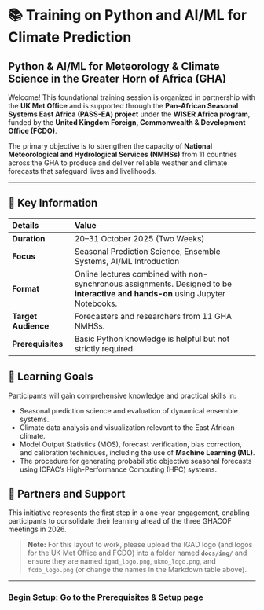 # 📚 Training on Python and AI/ML for Climate Prediction

## Python & AI/ML for Meteorology & Climate Science in the Greater Horn of Africa (GHA)

Welcome! This foundational training session is organized in partnership with the **UK Met Office** and is supported through the **Pan-African Seasonal Systems East Africa (PASS-EA) project** under the **WISER Africa program**, funded by the **United Kingdom Foreign, Commonwealth & Development Office (FCDO)**.

The primary objective is to strengthen the capacity of **National Meteorological and Hydrological Services (NMHSs)** from 11 countries across the GHA to produce and deliver reliable weather and climate forecasts that safeguard lives and livelihoods.

---

## 📅 Key Information

| Details | Value |
| :--- | :--- |
| **Duration** | 20–31 October 2025 (Two Weeks) |
| **Focus** | Seasonal Prediction Science, Ensemble Systems, AI/ML Introduction |
| **Format** | Online lectures combined with non-synchronous assignments. Designed to be **interactive and hands-on** using Jupyter Notebooks. |
| **Target Audience** | Forecasters and researchers from 11 GHA NMHSs. |
| **Prerequisites** | Basic Python knowledge is helpful but not strictly required. |

## 🚀 Learning Goals

Participants will gain comprehensive knowledge and practical skills in:

* Seasonal prediction science and evaluation of dynamical ensemble systems.
* Climate data analysis and visualization relevant to the East African climate.
* Model Output Statistics (MOS), forecast verification, bias correction, and calibration techniques, including the use of **Machine Learning (ML)**.
* The procedure for generating probabilistic objective seasonal forecasts using ICPAC’s High-Performance Computing (HPC) systems.


## 🤝 Partners and Support

This initiative represents the first step in a one-year engagement, enabling participants to consolidate their learning ahead of the three GHACOF meetings in 2026.



> **Note:** For this layout to work, please upload the IGAD logo (and logos for the UK Met Office and FCDO) into a folder named **`docs/img/`** and ensure they are named `igad_logo.png`, `ukmo_logo.png`, and `fcdo_logo.png` (or change the names in the Markdown table above).

---

### **[ Begin Setup: Go to the Prerequisites & Setup page ](prerequisites.md)**



